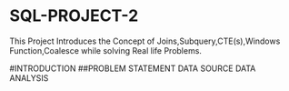 # SQL-PROJECT-2
This Project Introduces the Concept of Joins,Subquery,CTE(s),Windows Function,Coalesce while solving Real life Problems.

#INTRODUCTION
##PROBLEM STATEMENT
DATA SOURCE
DATA ANALYSIS
